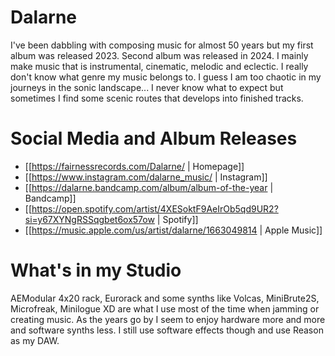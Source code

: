 # Dalarne

I've been dabbling with composing music for almost 50 years but my first album was released 2023. Second album was released in 2024. I mainly make music that is instrumental, cinematic, melodic and eclectic. I really don't know what genre my music belongs to. I guess I am too chaotic in my journeys in the sonic landscape... I never know what to expect but sometimes I find some scenic routes that develops into finished tracks.

# Social Media and Album Releases

* [[https://fairnessrecords.com/Dalarne/ | Homepage]]
* [[https://www.instagram.com/dalarne_music/ | Instagram]]
* [[https://dalarne.bandcamp.com/album/album-of-the-year | Bandcamp]]
* [[https://open.spotify.com/artist/4XESoktF9AeIrOb5qd9UR2?si=y67XYNgRSSqgbet6ox57ow | Spotify]]
* [[https://music.apple.com/us/artist/dalarne/1663049814 | Apple Music]]

# What's in my Studio

AEModular 4x20 rack, Eurorack and some synths like Volcas, MiniBrute2S, Microfreak, Minilogue XD are what I use most of the time when jamming or creating music. As the years go by I seem to enjoy hardware more and more and software synths less. I still use software effects though and use Reason as my DAW.
